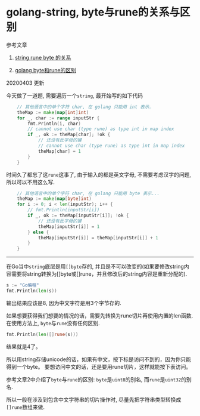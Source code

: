 # golang-string, byte与rune的关系与区别

参考文章

1. [string rune byte 的关系](https://www.golangtc.com/t/528cc004320b52227200000f)

2. [golang byte和rune的区别](https://blog.csdn.net/cscrazybing/article/details/79107412)

20200403 更新

今天做了一道题, 需要遍历一个`string`, 最开始写的如下代码

```go
	// 其他语言中的单个字符 char, 在 golang 只能用 int 表示.
	theMap := make(map[int]int)
	for _, char := range inputStr {
		fmt.Println(i, char)
		// cannot use char (type rune) as type int in map index
		if _, ok := theMap[char]; !ok {
			// 还没有此字母的键
			// cannot use char (type rune) as type int in map index
			theMap[char] = 1
		}
	}
```

时间久了都忘了这`rune`这事了, 由于输入的都是英文字母, 不需要考虑汉字的问题, 所以可以不用这么写.

```go
	// 其他语言中的单个字符 char, 在 golang 只能用 byte 表示...
	theMap := make(map[byte]int)
	for i := 0; i < len(inputStr); i++ {
		// fmt.Println(inputStr[i])
		if _, ok := theMap[inputStr[i]]; !ok {
			// 还没有此字母的键
			theMap[inputStr[i]] = 1
		} else {
			theMap[inputStr[i]] = theMap[inputStr[i]] + 1
		}
	}
```

------

在Go当中`string`底层是用`[]byte`存的, 并且是不可以改变的(如果要修改string内容需要将string转换为[]byte或[]rune，并且修改后的string内容是重新分配的).

```go
s := "Go编程"
fmt.Println(len(s))
```

输出结果应该是8, 因为中文字符是用3个字节存的. 

如果想要获得我们想要的情况的话，需要先转换为rune切片再使用内置的len函数. 在使用方法上, `byte`与`rune`没有任何区别.

```go
fmt.Println(len([]rune(s)))
```

结果就是4了。

所以用string存储unicode的话，如果有中文，按下标是访问不到的，因为你只能得到一个byte。 要想访问中文的话，还是要用rune切片，这样就能按下表访问。

参考文章2中介绍了`byte`与`rune`的区别: `byte`是`uint8`的别名, 而`rune`是`uint32`的别名.

所以一般在涉及到包含中文字符串的切片操作时, 尽量先把字符串类型转换成`[]rune`数组来做.